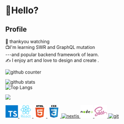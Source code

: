 <h1>🧐Hello?</h1>
<h2>Profile</h2>

  👀 thankyou watching  
  📺I'm learning SWR and GraphQL mutation    
  ---and popular backend framework of learn.  
  ✍️ I enjoy art and love to design and create .  

  
<img alt="github counter" height="20px" src="https://komarev.com/ghpvc/?username=opepelab&color=yellow" />
<p>
  <img alt="github stats" height="180px" src="https://github-readme-stats.vercel.app/api?username=opepelab&theme=radical&show_icons=true" /><br/>
  <img alt="Top Langs" height="180px" src="https://github-readme-stats.vercel.app/api/top-langs/?username=opepelab&layout=compact&theme=radical" />
</p>

<img src="https://github-profile-summary-cards.vercel.app/api/cards/profile-details?username=opepelab&theme=dracula" />


<p align="left"> 
  
  <a href="https://www.typescriptlang.org/" target="_blank" rel="noreferrer">
    <img src="https://raw.githubusercontent.com/devicons/devicon/master/icons/typescript/typescript-original.svg" alt="typescript" width="40" height="40"/>
  </a>
  
  <a href="https://reactjs.org/" target="_blank" rel="noreferrer"> 
    <img src="https://raw.githubusercontent.com/devicons/devicon/master/icons/react/react-original-wordmark.svg" alt="react" width="40" height="40"/> 
  </a>
  
  <a href="https://www.w3.org/html/" target="_blank" rel="noreferrer">
    <img src="https://raw.githubusercontent.com/devicons/devicon/master/icons/html5/html5-original-wordmark.svg" alt="html5" width="40" height="40"/>
  </a>

  <a href="https://www.w3schools.com/css/" target="_blank" rel="noreferrer"> 
    <img src="https://raw.githubusercontent.com/devicons/devicon/master/icons/css3/css3-original-wordmark.svg" alt="css3" width="40" height="40"/> 
  </a>
  
  <a href="https://nextjs.org/" target="_blank" rel="noreferrer"> 
    <img src="https://cdn.worldvectorlogo.com/logos/nextjs-2.svg" alt="nextjs" width="40" height="40"/> 
  </a> 
  
  <a href="https://nodejs.org" target="_blank" rel="noreferrer"> 
    <img src="https://raw.githubusercontent.com/devicons/devicon/master/icons/nodejs/nodejs-original-wordmark.svg" alt="nodejs" width="40" height="40"/>
  </a>
  
  <a href="https://sass-lang.com" target="_blank" rel="noreferrer">
    <img src="https://raw.githubusercontent.com/devicons/devicon/master/icons/sass/sass-original.svg" alt="sass" width="40" height="40"/>
  </a> 
  
  <a href="https://git-scm.com/" target="_blank" rel="noreferrer"> 
    <img src="https://www.vectorlogo.zone/logos/git-scm/git-scm-icon.svg" alt="git" width="40" height="40"/> 
  </a>
</p>
